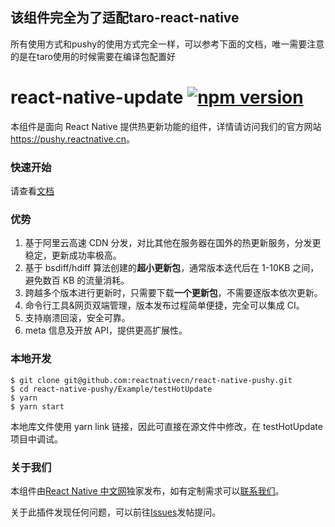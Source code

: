 


## 该组件完全为了适配taro-react-native

所有使用方式和pushy的使用方式完全一样，可以参考下面的文档，唯一需要注意的是在taro使用的时候需要在编译包配置好



# react-native-update [![npm version](https://badge.fury.io/js/react-native-update.svg)](http://badge.fury.io/js/react-native-update)

本组件是面向 React Native 提供热更新功能的组件，详情请访问我们的官方网站 <https://pushy.reactnative.cn>。

### 快速开始

请查看[文档](https://pushy.reactnative.cn/docs/getting-started.html)

### 优势

1. 基于阿里云高速 CDN 分发，对比其他在服务器在国外的热更新服务，分发更稳定，更新成功率极高。
2. 基于 bsdiff/hdiff 算法创建的**超小更新包**，通常版本迭代后在 1-10KB 之间，避免数百 KB 的流量消耗。
3. 跨越多个版本进行更新时，只需要下载**一个更新包**，不需要逐版本依次更新。
4. 命令行工具&网页双端管理，版本发布过程简单便捷，完全可以集成 CI。
5. 支持崩溃回滚，安全可靠。
6. meta 信息及开放 API，提供更高扩展性。

### 本地开发

```
$ git clone git@github.com:reactnativecn/react-native-pushy.git
$ cd react-native-pushy/Example/testHotUpdate
$ yarn
$ yarn start
```

本地库文件使用 yarn link 链接，因此可直接在源文件中修改，在 testHotUpdate 项目中调试。

### 关于我们

本组件由[React Native 中文网](https://reactnative.cn/)独家发布，如有定制需求可以[联系我们](https://reactnative.cn/about.html#content)。

关于此插件发现任何问题，可以前往[Issues](https://github.com/reactnativecn/react-native-pushy/issues)发帖提问。